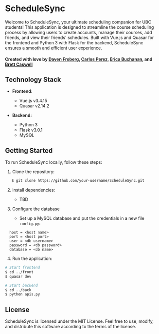 # ScheduleSync

Welcome to ScheduleSync, your ultimate scheduling companion for UBC students! This application is designed to streamline the course scheduling process by allowing users to create accounts, manage their courses, add friends, and view their friends' schedules. Built with Vue.js and Quasar for the frontend and Python 3 with Flask for the backend, ScheduleSync ensures a smooth and efficient user experience.

#### Created with love by [Daven Froberg](http://www.github.com/dfroberg), [Carlos Perez](https://github.com/carlosperez67), [Erica Buchanan](https://github.com/ericabuchanan), and [Brett Caswell](https://github.com/caswellbrett) ####
## Technology Stack

- **Frontend:**
  - Vue.js v3.4.15
  - Quasar v2.14.2

- **Backend:**
  - Python 3
  - Flask v3.0.1
  - MySQL

## Getting Started

To run ScheduleSync locally, follow these steps:

1. Clone the repository:
```bash
   $ git clone https://github.com/your-username/ScheduleSync.git 
```

2. Install dependencies:
   - TBD
     
3. Configure the database
   - Set up a MySQL database and put the credentials in a new file `config.py`:
```
  host = <host name>
  port = <host port>
  user = <db username>
  password = <db password>
  database = <db name>
```

4. Run the application:
```bash
# Start frontend
$ cd ../front
$ quasar dev

# Start backend
$ cd ../back
$ python apis.py
```

## License ##
ScheduleSync is licensed under the MIT License. Feel free to use, modify, and distribute this software according to the terms of the license.
